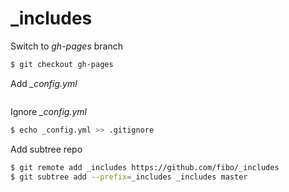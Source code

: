_includes
=========

Switch to *gh-pages* branch


```bash
$ git checkout gh-pages
```

Add *_config.yml*

```yaml

```

Ignore *_config.yml*


```bash
$ echo _config.yml >> .gitignore
```

Add subtree repo

```bash
$ git remote add _includes https://github.com/fibo/_includes
$ git subtree add --prefix=_includes _includes master
```

